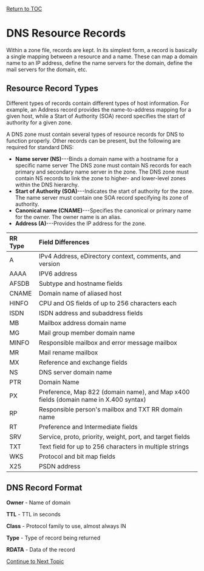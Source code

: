 <a href="https://github.com/CyberTrainingUSAF/08-Network-Programming/blob/master/00-Table-of-Contents.md" > Return to TOC </a>

# DNS Resource Records

Within a zone file, records are kept. In its simplest form, a record is basically a single mapping between a resource and a name. These can map a domain name to an IP address, define the name servers for the domain, define the mail servers for the domain, etc.

## Resource Record Types

Different types of records contain different types of host information. For example, an Address record provides the name-to-address mapping for a given host, while a Start of Authority \(SOA\) record specifies the start of authority for a given zone.

A DNS zone must contain several types of resource records for DNS to function properly. Other records can be present, but the following are required for standard DNS:

* **Name server \(NS\)**---Binds a domain name with a hostname for a specific name server The DNS zone must contain NS records for each primary and secondary name server in the zone. The DNS zone must contain NS records to link the zone to higher- and lower-level zones within the DNS hierarchy.
* **Start of Authority \(SOA\)**---Indicates the start of authority for the zone. The name server must contain one SOA record specifying its zone of authority.
* **Canonical name \(CNAME\)**---Specifies the canonical or primary name for the owner. The owner name is an alias.
* **Address \(A\)**---Provides the IP address for the zone.

| RR Type | Field Differences |
| :--- | :--- |
| A | IPv4 Address, eDirectory context, comments, and version |
| AAAA | IPV6 address |
| AFSDB | Subtype and hostname fields |
| CNAME | Domain name of aliased host |
| HINFO | CPU and OS fields of up to 256 characters each |
| ISDN | ISDN address and subaddress fields |
| MB | Mailbox address domain name |
| MG | Mail group member domain name |
| MINFO | Responsible mailbox and error message mailbox |
| MR | Mail rename mailbox |
| MX | Reference and exchange fields |
| NS | DNS server domain name |
| PTR | Domain Name |
| PX | Preference, Map 822 \(domain name\), and Map x400 fields \(domain name in X.400 syntax\) |
| RP | Responsible person's mailbox and TXT RR domain name |
| RT | Preference and Intermediate fields |
| SRV | Service, proto, priority, weight, port, and target fields |
| TXT | Text field for up to 256 characters in multiple strings |
| WKS | Protocol and bit map fields |
| X25 | PSDN address |

## DNS Record Format

**Owner** - Name of domain

**TTL** - TTL in seconds

**Class** - Protocol family to use, almost always IN

**Type** - Type of record being returned

**RDATA** - Data of the record

<a href="https://github.com/CyberTrainingUSAF/08-Network-Programming/blob/master/07-osi-layer-7/soa-records.md" > Continue to Next Topic </a>
